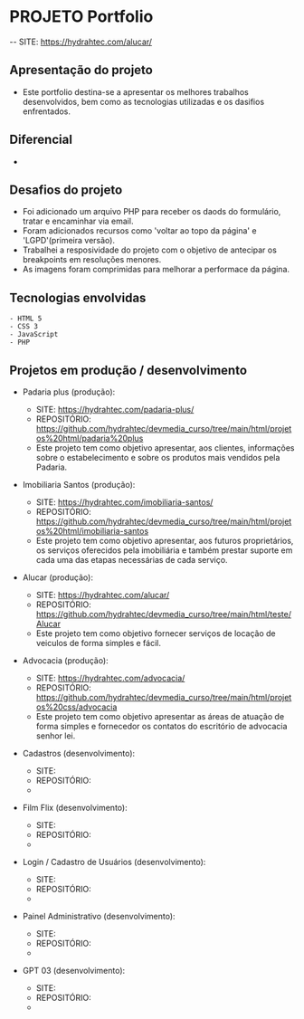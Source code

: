 # PROJETO Portfolio
 -- SITE: https://hydrahtec.com/alucar/

## Apresentação do projeto
*   Este portfolio destina-se a apresentar os melhores trabalhos desenvolvidos, bem como as tecnologias utilizadas e os dasifios enfrentados.

## Diferencial
*   

## Desafios do projeto
*   Foi adicionado um arquivo PHP para receber os daods do formulário, tratar e encaminhar via email.
*   Foram adicionados recursos como 'voltar ao topo da página' e 'LGPD'(primeira versão).
*    Trabalhei a resposividade do projeto com o objetivo de antecipar os breakpoints em resoluções menores.
*   As imagens foram comprimidas para melhorar a performace da página.

## Tecnologias envolvidas
    - HTML 5 
    - CSS 3
    - JavaScript
    - PHP

## Projetos em produção / desenvolvimento
*   Padaria plus (produção):
    - SITE: https://hydrahtec.com/padaria-plus/
    - REPOSITÓRIO: https://github.com/hydrahtec/devmedia_curso/tree/main/html/projetos%20html/padaria%20plus
    - Este projeto tem como objetivo apresentar, aos clientes, informações sobre o estabelecimento e sobre os produtos mais vendidos pela Padaria.

*   Imobiliaria Santos (produção):
    - SITE: https://hydrahtec.com/imobiliaria-santos/
    - REPOSITÓRIO: https://github.com/hydrahtec/devmedia_curso/tree/main/html/projetos%20html/imobiliaria-santos
    - Este projeto tem como objetivo apresentar, aos futuros proprietários, os serviços oferecidos pela imobiliária e também prestar suporte em cada uma das etapas necessárias de cada serviço.

*   Alucar (produção):
    - SITE: https://hydrahtec.com/alucar/
    - REPOSITÓRIO: https://github.com/hydrahtec/devmedia_curso/tree/main/html/teste/Alucar
    - Este projeto tem como objetivo fornecer serviços de locação de veiculos de forma simples e fácil.

*   Advocacia (produção):
    - SITE: https://hydrahtec.com/advocacia/
    - REPOSITÓRIO: https://github.com/hydrahtec/devmedia_curso/tree/main/html/projetos%20css/advocacia
    - Este projeto tem como objetivo apresentar as áreas de atuação de forma simples e fornecedor os contatos do escritório de advocacia senhor lei.

*   Cadastros (desenvolvimento):
    - SITE: 
    - REPOSITÓRIO: 
    - 
*   Film Flix (desenvolvimento):
    - SITE: 
    - REPOSITÓRIO: 
    - 
*   Login / Cadastro de Usuários (desenvolvimento):
    - SITE: 
    - REPOSITÓRIO: 
    - 
*   Painel Administrativo (desenvolvimento):
    - SITE: 
    - REPOSITÓRIO: 
    - 
*   GPT 03 (desenvolvimento):
    - SITE: 
    - REPOSITÓRIO: 
    - 
